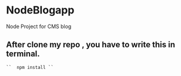 # NodeBlogapp
Node Project for CMS blog

## After clone my repo , you have to write this in terminal.

    ``  npm install ``
